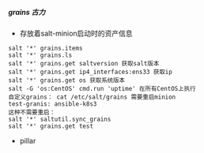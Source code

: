 ##### grains 古力 

* 存放着salt-minion启动时的资产信息

 ```
 salt '*' grains.items 
 salt '*' grains.ls 
 salt '*' grains.get saltversion 获取salt版本 
 salt '*' grains.get ip4_interfaces:ens33 获取ip
 salt '*' grains.get os 获取系统版本
 salt -G 'os:CentOS' cmd.run 'uptime' 在所有CentOS上执行
 自定义grains： cat /etc/salt/grains 需要重启minion
 test-granis: ansible-k8s3
 这种不需要重启：
 salt '*' saltutil.sync_grains
salt '*' grains.get test
 
 ```
* pillar 
 
 ```
 
 ```

